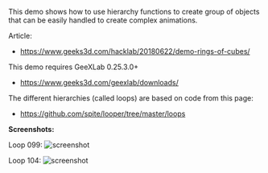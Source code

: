 
This demo shows how to use hierarchy functions to create group of objects that can be easily handled to create complex animations.

Article:
- https://www.geeks3d.com/hacklab/20180622/demo-rings-of-cubes/

This demo requires GeeXLab 0.25.3.0+
- https://www.geeks3d.com/geexlab/downloads/

The different hierarchies (called loops) are based on code from this page:
- https://github.com/spite/looper/tree/master/loops

<b>Screenshots:</b>

Loop 099:
![screenshot](https://github.com/jegx/geexlab/blob/master/demos/loops/screenshots/geexlab-demo-loop-099.jpg)

Loop 104:
![screenshot](https://github.com/jegx/geexlab/blob/master/demos/loops/screenshots/geexlab-demo-loop-104.jpg)

